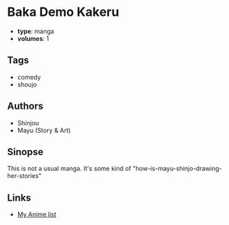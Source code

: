 # Baka Demo Kakeru

-   **type**: manga
-   **volumes**: 1

## Tags

-   comedy
-   shoujo

## Authors

-   Shinjou
-   Mayu (Story & Art)

## Sinopse

This is not a usual manga. It's some kind of "how-is-mayu-shinjo-drawing-her-stories"

## Links

-   [My Anime list](https://myanimelist.net/manga/8843/Baka_Demo_Kakeru)
